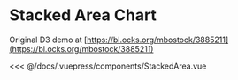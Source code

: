 # Stacked Area Chart

Original D3 demo at [https://bl.ocks.org/mbostock/3885211](https://bl.ocks.org/mbostock/3885211)

<stacked-area/>

<<< @/docs/.vuepress/components/StackedArea.vue